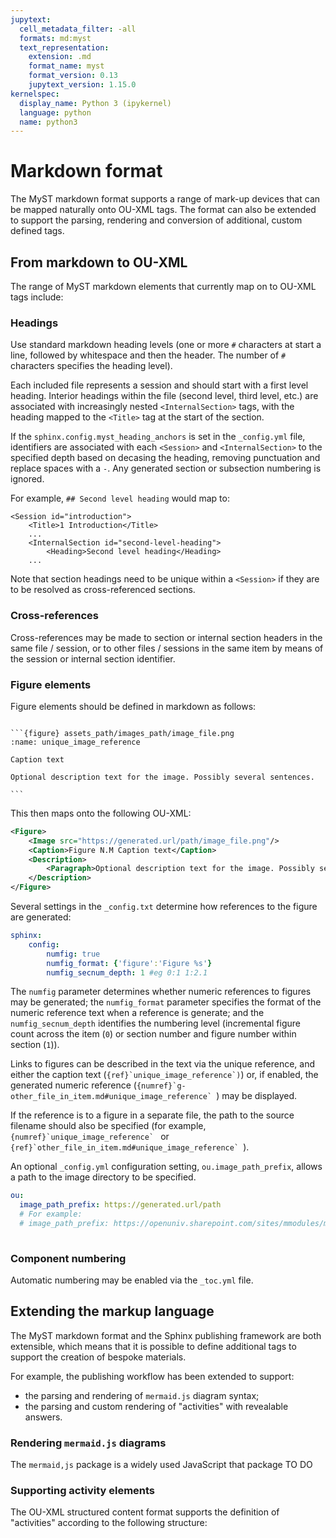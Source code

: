 ```yaml
---
jupytext:
  cell_metadata_filter: -all
  formats: md:myst
  text_representation:
    extension: .md
    format_name: myst
    format_version: 0.13
    jupytext_version: 1.15.0
kernelspec:
  display_name: Python 3 (ipykernel)
  language: python
  name: python3
---
```


# Markdown format

The MyST markdown format supports a range of mark-up devices that can be mapped naturally onto OU-XML tags. The format can also be extended to support the parsing, rendering and conversion of additional, custom defined tags.

## From markdown to OU-XML

The range of MyST markdown elements that currently map on to OU-XML tags include:

### Headings

Use standard markdown heading levels (one or more `#` characters at start a line, followed by whitespace and then the header. The number of `#` characters specifies the heading level).

Each included file represents a session and should start with a first level heading. Interior headings within the file (second level, third level, etc.) are associated with increasingly nested `<InternalSection>` tags, with the heading mapped to the `<Title>` tag at the start of the section.

If the `sphinx.config.myst_heading_anchors` is set in the `_config.yml` file, identifiers are associated with each `<Session>` and `<InternalSection>` to the specified depth based on decasing the heading, removing punctuation and replace spaces with a `-`. Any generated section or subsection numbering is ignored.

For example, `## Second level heading` would map to:

```text
<Session id="introduction">
    <Title>1 Introduction</Title>
    ...
    <InternalSection id="second-level-heading">
        <Heading>Second level heading</Heading>
    ...
```

Note that section headings need to be unique within a `<Session>` if they are to be resolved as cross-referenced sections.

### Cross-references

Cross-references may be made to section or internal section headers in the same file / session, or to other files / sessions in the same item by means of the session or internal section identifier.

### Figure elements

Figure elements should be defined in markdown as follows:

````text

```{figure} assets_path/images_path/image_file.png
:name: unique_image_reference

Caption text

Optional description text for the image. Possibly several sentences.

```
````

This then maps onto the following OU-XML:

```xml
<Figure>
    <Image src="https://generated.url/path/image_file.png"/>
    <Caption>Figure N.M Caption text</Caption>
    <Description>
        <Paragraph>Optional description text for the image. Possibly several sentences.</Paragraph>
    </Description>
</Figure>
```

Several settings in the `_config.txt` determine how references to the figure are generated:

```yaml
sphinx:
    config:
        numfig: true
        numfig_format: {'figure':'Figure %s'}
        numfig_secnum_depth: 1 #eg 0:1 1:2.1
```

The `numfig` parameter determines whether numeric references to figures may be generated; the `numfig_format` parameter specifies the format of the numeric reference text when a reference is generate; and the `numfig_secnum_depth` identifies the numbering level (incremental figure count across the item (`0`) or section number and figure number within section (`1`)).

Links to figures can be described in the text via the unique reference, and either the caption text (`` {ref}`unique_image_reference`) ``) or, if enabled, the generated numeric reference (`` {numref}`g-other_file_in_item.md#unique_image_reference`  ``) may be displayed.

If the reference is to a figure in a separate file, the path to the source filename should also be specified (for example, `` {numref}`unique_image_reference`  `` or `` {ref}`other_file_in_item.md#unique_image_reference`  ``).

An optional `_config.yml` configuration setting, `ou.image_path_prefix`, allows a path to the image directory to be specified.

```yaml
ou:
  image_path_prefix: https://generated.url/path
  # For example:
  # image_path_prefix: https://openuniv.sharepoint.com/sites/mmodules/m348/lmimages/
 
```

### Component numbering

Automatic numbering may be enabled via the `_toc.yml` file.

## Extending the markup language

The MyST markdown format and the Sphinx publishing framework are both extensible, which means that it is possible to define additional tags to support the creation of bespoke materials.

For example, the publishing workflow has been extended to support:

- the parsing and rendering of `mermaid.js` diagram syntax;
- the parsing and custom rendering of "activities" with revealable answers.

### Rendering `mermaid.js` diagrams

The `mermaid,js` package is a widely used JavaScript that package TO DO

### Supporting activity elements

The OU-XML structured content format supports the definition of "activities" according to the following structure:
